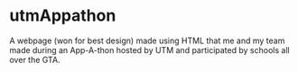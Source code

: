 # utmAppathon
A webpage (won for best design) made using HTML that me and my team made during an App-A-thon hosted by UTM and participated by schools all over the GTA.
